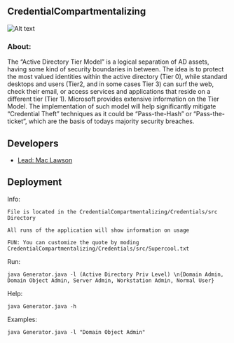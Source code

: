 
## CredentialCompartmentalizing
![Alt text](https://external-content.duckduckgo.com/iu/?u=https%3A%2F%2Fjumpcloud.com%2Fwp-content%2Fuploads%2F2016%2F07%2FAD1.png&f=1&nofb=1&ipt=55ac2b9fb2b985e7b0cc4a287200e6971348cb9bd7bb6caf40efb29b7a180846&ipo=images)

### About:
The “Active Directory Tier Model” is a logical separation of AD assets, having some kind of security boundaries in between. The idea is to protect the most valued identities within the active directory (Tier 0), while standard desktops and users (Tier2, and in some cases Tier 3) can surf the web, check their email, or access services and applications that reside on a different tier (Tier 1). Microsoft provides extensive information on the Tier Model. The implementation of such model will help significantly mitigate “Credential Theft” techniques as it could be “Pass-the-Hash” or “Pass-the-ticket”, which are the basis of todays majority security breaches.




## Developers

- [Lead: Mac Lawson](https://www.github.com/mac-lawson)



## Deployment
Info:
```
File is located in the CredentialCompartmentalizing/Credentials/src Directory

All runs of the application will show information on usage

FUN: You can customize the quote by moding CredentialCompartmentalizing/Credentials/src/Supercool.txt
```
Run:
```
java Generator.java -l (Active Directory Priv Level) \n{Domain Admin, Domain Object Admin, Server Admin, Workstation Admin, Normal User} 
```
Help: 
```
java Generator.java -h
```
Examples: 
```
java Generator.java -l "Domain Object Admin"
```

